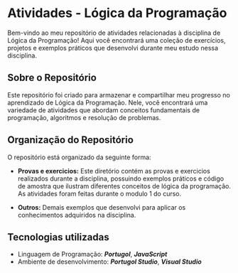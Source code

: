 # Atividades - Lógica da Programação

Bem-vindo ao meu repositório de atividades relacionadas à disciplina de Lógica da Programação! Aqui você encontrará uma coleção de exercícios, projetos e exemplos práticos que desenvolvi durante meu estudo nessa disciplina.

## Sobre o Repositório 
Este repositório foi criado para armazenar e compartilhar meu progresso no aprendizado de Lógica da Programação. Nele, você encontrará uma variedade de atividades que abordam conceitos fundamentais de programação, algoritmos e resolução de problemas.

## Organização do Repositório
O repositório está organizado da seguinte forma:

- **Provas e exercicios:** Este diretório contém as provas e exercicios realizados durante a disciplina, possuindo exemplos práticos e código de amostra que ilustram diferentes conceitos de lógica da programação. As atividades foram feitas durante o modulo 1 do curso.

- **Outros:** Demais exemplos que desenvolvi para aplicar os conhecimentos adquiridos na disciplina.

## Tecnologias utilizadas

- Linguagem de Programação: ***Portugol***, ***JavaScript***
- Ambiente de desenvolvimento: ***Portugol Studio***, ***Visual Studio***
